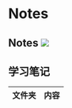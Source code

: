 # Notes
Notes
![](https://camo.githubusercontent.com/e6ab16ed6a2caf914f4fbbf2b8d36a206c957276fc3c0f28a1ec8ca276156e68/68747470733a2f2f696d672e667569626f6f6d2e636f6d2f696d672f7469746c652e706e67)
---
## 学习笔记
|文件夹|内容|
|:--:|:--:|

